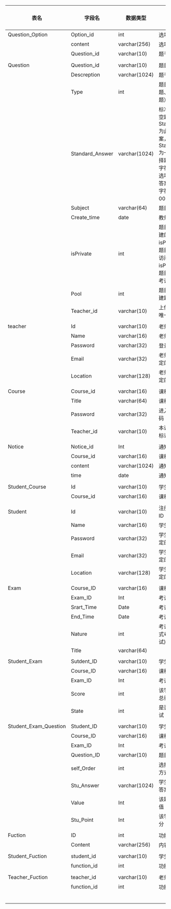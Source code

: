 | 表名                  | 字段名          | 数据类型      | 字段说明                                                                                                                                                                                    | 备注(说明 PK,FK) |
| --------------------- | --------------- | ------------- | ------------------------------------------------------------------------------------------------------------------------------------------------------------------------------------------- | :--------------- |
| Question_Option       | Option_id       | int           | 选项的唯一标识符                                                                                                                                                                            | PK               |
|                       | content         | varchar(256)  | 选项的内容                                                                                                                                                                                  |                  |
|                       | Question_id     | varchar(10)   | 题干的标识符                                                                                                                                                                                | PK FK            |
|                       |                 |               |                                                                                                                                                                                             |                  |
| Question              | Question_id     | varchar(10)   | 题目的标识符                                                                                                                                                                                | PK               |
|                       | Descreption     | varchar(1024) | 题干                                                                                                                                                                                        |                  |
|                       | Type            | int           | 题目类型（选择题、填空题、大题）                                                                                                                                                            |                  |
|                       | Standard_Answer | varchar(1024) | 标准答案（对于填空题和大题，Standard_Answer 为此题的实际答案，对于选择题，Standard_Answer 为一串能够表现选择题答案的二进制字符串，例如题目选项有 ABCDEF，答案为 CD，则此字符串为 00110000） |                  |
|                       | Subject         | varchar(64)   | 题目附属学科名                                                                                                                                                                              |                  |
|                       | Create_time     | date          | 教师上传题目日期                                                                                                                                                                            |                  |
|                       | isPrivate       | int           | 题目是否为教师创建的私人题库（即 isPrivate 为 1 的题目可供模拟考试访问，而 isPrivate 为 0 的题目仅可以供正式考试访问）                                                                      |                  |
|                       | Pool            | int           | 题目所属的教师创建题库编号                                                                                                                                                                  |                  |
|                       | Teacher_id      | varchar(10)   | 上传此题目的教师唯一标识                                                                                                                                                                    | FK               |
|                       |                 |               |                                                                                                                                                                                             |                  |
| teacher               | Id              | varchar(10)   | 老师的唯一标识符                                                                                                                                                                            | PK               |
|                       | Name            | varchar(16)   | 老师的名字                                                                                                                                                                                  |                  |
|                       | Password        | varchar(32)   | 登录注册的密码                                                                                                                                                                              |                  |
|                       | Email           | varchar(32)   | 老师注册时自己设定的邮箱                                                                                                                                                                    |                  |
|                       | Location        | varchar(128)  | 老师注册时自己设定的住址                                                                                                                                                                    |                  |
|                       |                 |               |                                                                                                                                                                                             |                  |
| Course                | Course_id       | varchar(16)   | 课程的唯一标识符                                                                                                                                                                            | PK               |
|                       | Title           | varchar(64)   | 课程名称                                                                                                                                                                                    |                  |
|                       | Password        | varchar(32)   | 进入课程需要的密码                                                                                                                                                                          |                  |
|                       | Teacher_id      | varchar(10)   | 本课程老师的唯一标识符                                                                                                                                                                      | FK               |
|                       |                 |               |                                                                                                                                                                                             |                  |
| Notice                | Notice_id       | Int           | 通知的唯一标识符                                                                                                                                                                            | PK               |
|                       | Course_id       | varchar(16)   | 课程的唯一标识符                                                                                                                                                                            | PK FK            |
|                       | content         | varchar(1024) | 通知的内容                                                                                                                                                                                  |                  |
|                       | time            | date          | 通知发布的时间                                                                                                                                                                              |                  |
|                       |                 |               |                                                                                                                                                                                             |                  |
| Student_Course        | Id              | varchar(10)   | 学生的唯一标识符                                                                                                                                                                            | PK FK            |
|                       | Course_id       | varchar(16)   | 课程的唯一标识符                                                                                                                                                                            | PK FK            |
|                       |                 |               |                                                                                                                                                                                             |                  |
| Student               | Id              | varchar(10)   | 注册时系统分配的 ID（七位数）                                                                                                                                                               | PK               |
|                       | Name            | varchar(16)   | 学生真实姓名                                                                                                                                                                                |                  |
|                       | Password        | varchar(32)   | 学生注册时自己设定的密码                                                                                                                                                                    |                  |
|                       | Email           | varchar(32)   | 学生注册时自己设定的邮箱                                                                                                                                                                    |                  |
|                       | Location        | varchar(128)  | 学生注册时自己设定的住址                                                                                                                                                                    |                  |
|                       |                 |               |                                                                                                                                                                                             |                  |
| Exam                  | Course_ID       | varchar(16)   | 课程的编号                                                                                                                                                                                  | PK FK            |
|                       | Exam_ID         | Int           | 考试的编号                                                                                                                                                                                  | PK               |
|                       | Srart_Time      | Date          | 考试的开始时间                                                                                                                                                                              |                  |
|                       | End_Time        | Date          | 考试的结束时间                                                                                                                                                                              |                  |
|                       | Nature          | int           | 考试的性质(1-正式考试 0-模拟考试)                                                                                                                                                           |                  |
|                       | Title           | varchar(64)   |                                                                                                                                                                                             |                  |
|                       |                 |               |                                                                                                                                                                                             |                  |
| Student_Exam          | Sutdent_ID      | varchar(10)   | 学生的 ID                                                                                                                                                                                   | PK FK            |
|                       | Course_ID       | varchar(16)   | 课程编号                                                                                                                                                                                    | PK FK            |
|                       | Exam_ID         | Int           | 考试编号                                                                                                                                                                                    | PK FK            |
|                       | Score           | int           | 该学生该次考试的总得分                                                                                                                                                                      |                  |
|                       | State           | int           | 是否参加了该次考试                                                                                                                                                                          |                  |
|                       |                 |               |                                                                                                                                                                                             |                  |
| Student_Exam_Question | Student_ID      | varchar(10)   | 学生的 ID                                                                                                                                                                                   | PK FK            |
|                       | Course_ID       | varchar(16)   | 课程编号                                                                                                                                                                                    | PK FK            |
|                       | Exam_ID         | Int           | 考试编号                                                                                                                                                                                    | PK FK            |
|                       | Question_ID     | varchar(10)   | 题目编号                                                                                                                                                                                    | PK FK            |
|                       | self_Order      | int           | 选择题选项的打乱方式                                                                                                                                                                        |                  |
|                       | Stu_Answer      | varchar(1024) | 学生对该题作出的答案                                                                                                                                                                        |                  |
|                       | Value           | Int           | 该题在试卷中的分值                                                                                                                                                                          |                  |
|                       | Stu_Point       | Int           | 该学生这道题的得分                                                                                                                                                                          |                  |
|                       |                 |               |                                                                                                                                                                                             |                  |
| Fuction               | ID              | int           | 功能编号                                                                                                                                                                                    | PK               |
|                       | Content         | varchar(256)  | 内容描述                                                                                                                                                                                    |                  |
|                       |                 |               |                                                                                                                                                                                             |                  |
| Student_Fuction       | student_id      | varchar(10)   | 学生学号                                                                                                                                                                                    | PK FK            |
|                       | function_id     | int           | 功能编号                                                                                                                                                                                    | PK FK            |
|                       |                 |               |                                                                                                                                                                                             |                  |
| Teacher_Fuction       | teacher_id      | varchar(10)   | 老师编号                                                                                                                                                                                    | PK FK            |
|                       | function_id     | int           | 功能编号                                                                                                                                                                                    | PK FK            |
|                       |                 |               |                                                                                                                                                                                             |                  |
|                       |                 |               |                                                                                                                                                                                             |                  |
|                       |                 |               |                                                                                                                                                                                             |                  |
|                       |                 |               |                                                                                                                                                                                             |                  |
|                       |                 |               |                                                                                                                                                                                             |                  |
|                       |                 |               |                                                                                                                                                                                             |                  |
